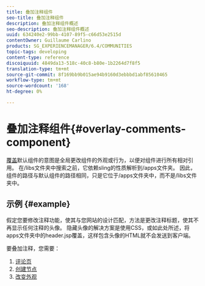 ```yaml
---
title: 叠加注释组件
seo-title: 叠加注释组件
description: 叠加注释组件概述
seo-description: 叠加注释组件概述
uuid: 634240e2-99bb-4107-89f5-c66d53e2515d
contentOwner: Guillaume Carlino
products: SG_EXPERIENCEMANAGER/6.4/COMMUNITIES
topic-tags: developing
content-type: reference
discoiquuid: 4849da13-518c-40c8-b80e-1b2264d7f8f5
translation-type: tm+mt
source-git-commit: 8f169bb9b015ae94b9160d3ebbbd1abf85610465
workflow-type: tm+mt
source-wordcount: '168'
ht-degree: 0%

---
```



# 叠加注释组件{#overlay-comments-component}

[覆盖](client-customize.md#overlays)默认组件的意图是全局更改组件的外观或行为，以便对组件进行所有相对引用。 在/libs文件夹中搜索之前，它依赖sling的性质解析到/apps文件夹。 因此，组件的路径与默认组件的路径相同，只是它位于/apps文件夹中，而不是/libs文件夹中。

## 示例 {#example}

假定您要修改注释功能，使其与您网站的设计匹配，方法是更改注释标题，使其不再显示任何注释的头像。 隐藏头像的解决方案是使用CSS，或如此处所述，将apps文件夹中的header.jsp覆盖，这样包含头像的HTML就不会发送到客户端。

要叠加注释，您需要：

1. [评论页](overlay-create-comments-page.md)
1. [创建节点](overlay-create-nodes.md)
1. [改变外观](overlay-alter-appearance.md)

